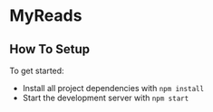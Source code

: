# MyReads

## How To Setup
To get started:

* Install all project dependencies with `npm install`
* Start the development server with `npm start`
